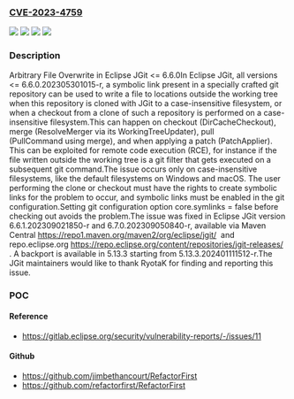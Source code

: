 ### [CVE-2023-4759](https://cve.mitre.org/cgi-bin/cvename.cgi?name=CVE-2023-4759)
![](https://img.shields.io/static/v1?label=Product&message=Eclipse%20JGit&color=blue)
![](https://img.shields.io/static/v1?label=Version&message=n%2Fa&color=blue)
![](https://img.shields.io/static/v1?label=Vulnerability&message=CWE-178%20Improper%20Handling%20of%20Case%20Sensitivity&color=brighgreen)
![](https://img.shields.io/static/v1?label=Vulnerability&message=CWE-59%20Improper%20Link%20Resolution%20Before%20File%20Access%20('Link%20Following')&color=brighgreen)

### Description

Arbitrary File Overwrite in Eclipse JGit <= 6.6.0In Eclipse JGit, all versions <= 6.6.0.202305301015-r, a symbolic link present in a specially crafted git repository can be used to write a file to locations outside the working tree when this repository is cloned with JGit to a case-insensitive filesystem, or when a checkout from a clone of such a repository is performed on a case-insensitive filesystem.This can happen on checkout (DirCacheCheckout), merge (ResolveMerger via its WorkingTreeUpdater), pull (PullCommand using merge), and when applying a patch (PatchApplier). This can be exploited for remote code execution (RCE), for instance if the file written outside the working tree is a git filter that gets executed on a subsequent git command.The issue occurs only on case-insensitive filesystems, like the default filesystems on Windows and macOS. The user performing the clone or checkout must have the rights to create symbolic links for the problem to occur, and symbolic links must be enabled in the git configuration.Setting git configuration option core.symlinks = false before checking out avoids the problem.The issue was fixed in Eclipse JGit version 6.6.1.202309021850-r and 6.7.0.202309050840-r, available via  Maven Central https://repo1.maven.org/maven2/org/eclipse/jgit/  and  repo.eclipse.org https://repo.eclipse.org/content/repositories/jgit-releases/ . A backport is available in 5.13.3 starting from  5.13.3.202401111512-r.The JGit maintainers would like to thank RyotaK for finding and reporting this issue.

### POC

#### Reference
- https://gitlab.eclipse.org/security/vulnerability-reports/-/issues/11

#### Github
- https://github.com/jimbethancourt/RefactorFirst
- https://github.com/refactorfirst/RefactorFirst

